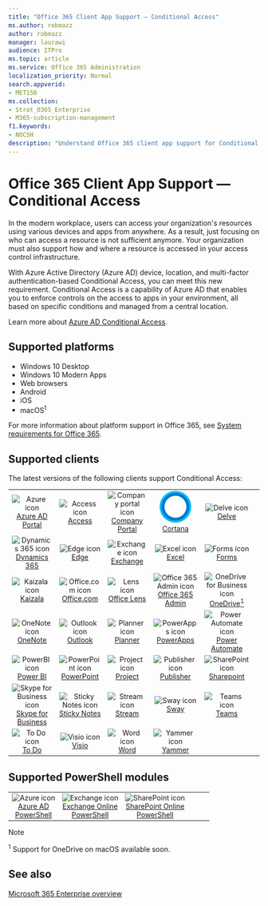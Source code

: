 ```yaml
---
title: "Office 365 Client App Support — Conditional Access"
ms.author: robmazz
author: robmazz
manager: laurawi
audience: ITPro
ms.topic: article
ms.service: Office 365 Administration
localization_priority: Normal
search.appverid:
- MET150
ms.collection: 
- Strat_O365_Enterprise
- M365-subscription-management
f1.keywords:
- NOCSH
description: "Understand Office 365 client app support for Conditional Access"
---
```


# Office 365 Client App Support — Conditional Access

In the modern workplace, users can access your organization's resources using various devices and apps from anywhere. As a result, just focusing on who can access a resource is not sufficient anymore. Your organization must also support how and where a resource is accessed in your access control infrastructure.

With Azure Active Directory (Azure AD) device, location, and multi-factor authentication-based Conditional Access, you can meet this new requirement. Conditional Access is a capability of Azure AD that enables you to enforce controls on the access to apps in your environment, all based on specific conditions and managed from a central location.

Learn more about [Azure AD Conditional Access](https://docs.microsoft.com/azure/active-directory/conditional-access/).

## Supported platforms

 - Windows 10 Desktop
 - Windows 10 Modern Apps
 - Web browsers
 - Android
 - iOS
 - macOS<sup>1</sup>

For more information about platform support in Office 365, see [System requirements for Office 365](https://products.office.com/office-system-requirements).

## Supported clients

The latest versions of the following clients support Conditional Access:

| | | | | | |
|:---:|:---:|:---:|:---:|:---:|:---:|
| ![Azure icon](media/o365-azure-64x64.png) <br> [Azure AD <br> Portal ](https://azure.microsoft.com/features/azure-portal/) | ![Access icon](media/o365-access-64x64.png) <br> [Access](https://products.office.com/access) | ![Company portal icon](media/o365-microsoft-64x64.png) <br> [Company <br> Portal ](https://docs.microsoft.com/intune-user-help/sign-in-to-the-company-portal)  | ![Cortana icon](media/o365-cortana-64x64.png) <br> [Cortana](https://www.microsoft.com/cortana) | ![Delve icon](media/o365-delve-64x64.png) <br> [Delve](https://products.office.com/business/intelligent-search) 
| ![Dynamics 365 icon](media/o365-dynamics365-64x64.png) <br> [Dynamics 365](https://dynamics.microsoft.com) | ![Edge icon](media/o365-edge-64x64.png) <br> [Edge](https://www.microsoft.com/windows/microsoft-edge) | ![Exchange icon](media/o365-exchange-64x64.png) <br> [Exchange](https://products.office.com/exchange/exchange-online) | ![Excel icon](media/o365-excel-64x64.png) <br> [Excel](https://products.office.com/excel) | ![Forms icon](media/o365-forms-64x64.png) <br> [Forms](https://flow.microsoft.com/connectors/shared_microsoftforms/microsoft-forms/) 
| ![Kaizala icon](media/o365-kaizala-64x64.png) <br> [Kaizala](https://products.office.com/en/business/microsoft-kaizala) | ![Office.com icon](media/o365-office-64x64.png) <br> [Office.com](https://www.office.com/) | ![Lens icon](media/o365-lens-64x64.png) <br> [Office Lens](https://www.microsoft.com/p/office-lens/9wzdncrfj3t8?activetab=pivot%3Aoverviewtab) | ![Office 365 Admin icon](media/o365-o365admin-64x64.png) <br> [Office 365 <br> Admin](https://products.office.com/business/manage-office-365-admin-app) | ![OneDrive for Business icon](media/o365-OneDrive-64x64.png) <br> [OneDrive<sup>1</sup>](https://products.office.com/onedrive-for-business/online-cloud-storage) 
| ![OneNote icon](media/o365-OneNote-64x64.png) <br> [OneNote](https://products.office.com/onenote) | ![Outlook icon](media/o365-outlook-64x64.png) <br> [Outlook](https://products.office.com/outlook) | ![Planner icon](media/o365-planner-64x64.png) <br> [Planner](https://products.office.com/business/task-management-software) | ![PowerApps icon](media/o365-powerapps-64x64.png) <br> [PowerApps](https://powerapps.microsoft.com) | ![Power Automate icon](media/o365-flow-64x64.png) <br> [Power <br> Automate](https://flow.microsoft.com)
| ![PowerBI icon](media/o365-powerbi-64x64.png) <br> [Power BI](https://powerbi.microsoft.com) | ![PowerPoint icon](media/o365-powerpoint-64x64.png) <br> [PowerPoint](https://products.office.com/powerpoint) | ![Project icon](media/o365-project-64x64.png) <br> [Project](https://products.office.com/project) | ![Publisher icon](media/o365-publisher-64x64.png) <br> [Publisher](https://products.office.com/publisher) | ![SharePoint icon](media/o365-sharepoint-64x64.png) <br> [Sharepoint](https://products.office.com/sharepoint) 
| ![Skype for Business icon](media/o365-skypeforbusiness-64x64.png) <br> [Skype for <br> Business](https://www.skype.com/business/) | ![Sticky Notes icon](media/o365-stickynotes-64x64.png) <br> [Sticky Notes](https://www.microsoft.com/p/microsoft-sticky-notes/9nblggh4qghw) | ![Stream icon](media/o365-stream-64x64.png) <br> [Stream](https://stream.microsoft.com) | ![Sway icon](media/o365-sway-64x64.png) <br> [Sway](https://sway.com) | ![Teams icon](media/o365-teams-64x64.png) <br> [Teams](https://products.office.com/microsoft-teams/group-chat-software) 
| ![To Do icon](media/o365-todo-64x64.png) <br> [To Do](https://todo.microsoft.com) | ![Visio icon](media/o365-visio-64x64.png) <br> [Visio](https://products.office.com/visio/flowchart-software) | ![Word icon](media/o365-word-64x64.png) <br> [Word](https://products.office.com/word) | ![Yammer icon](media/o365-yammer-64x64.png) <br> [Yammer](https://products.office.com/yammer/yammer-overview)

## Supported PowerShell modules

| | | | | | |
|:---:|:---:|:---:|:---:|:---:|:---:|
| ![Azure icon](media/o365-azure-64x64.png) <br> [Azure AD <br> PowerShell](https://docs.microsoft.com/powershell/azure/active-directory/overview?view=azureadps-2.0) | ![Exchange icon](media/o365-exchange-64x64.png) <br> [Exchange Online <br> PowerShell](https://docs.microsoft.com/powershell/exchange/exchange-online/exchange-online-powershell?view=exchange-ps) | ![SharePoint icon](media/o365-sharepoint-64x64.png) <br> [SharePoint Online <br> PowerShell](https://docs.microsoft.com/powershell/sharepoint/sharepoint-online/connect-sharepoint-online)

> [!NOTE]
> <sup>1</sup> Support for OneDrive on macOS available soon.

## See also

[Microsoft 365 Enterprise overview](https://docs.microsoft.com/microsoft-365/enterprise/microsoft-365-overview)
